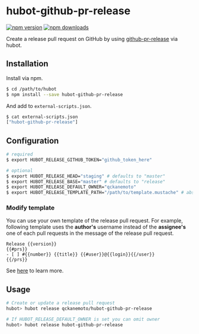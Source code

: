 # hubot-github-pr-release

[![npm version](https://img.shields.io/npm/v/hubot-github-pr-release.svg)](https://www.npmjs.com/package/hubot-github-pr-release)
[![npm downloads](https://img.shields.io/npm/dm/hubot-github-pr-release.svg)](https://www.npmjs.com/package/hubot-github-pr-release)

Create a release pull request on GitHub by using [github-pr-release](https://github.com/uiureo/github-pr-release) via hubot.

## Installation

Install via npm.

```bash
$ cd /path/to/hubot
$ npm install --save hubot-github-pr-release
```

And add to `external-scripts.json`.

```bash
$ cat external-scripts.json
["hubot-github-pr-release"]
```

## Configuration

```bash
# required
$ export HUBOT_RELEASE_GITHUB_TOKEN="github_token_here"

# optional
$ export HUBOT_RELEASE_HEAD="staging" # defaults to "master"
$ export HUBOT_RELEASE_BASE="master" # defaults to "release"
$ export HUBOT_RELEASE_DEFAULT_OWNER="qckanemoto"
$ export HUBOT_RELEASE_TEMPLATE_PATH="/path/to/template.mustache" # absolute path only
```

### Modify template

You can use your own template of the release pull request.
For example, following template uses the **author's** username instead of the **assignee's** one of each pull requests in the message of the release pull request.

```
Release {{version}}
{{#prs}}
- [ ] #{{number}} {{title}} {{#user}}@{{login}}{{/user}}
{{/prs}}
```

See [here](https://github.com/uiureo/github-pr-release#specify-a-message-format) to learn more.

## Usage

```bash
# Create or update a release pull request
hubot> hubot release qckanemoto/hubot-github-pr-release

# If HUBOT_RELEASE_DEFAULT_OWNER is set you can omit owner
hubot> hubot release hubot-github-pr-release
```
